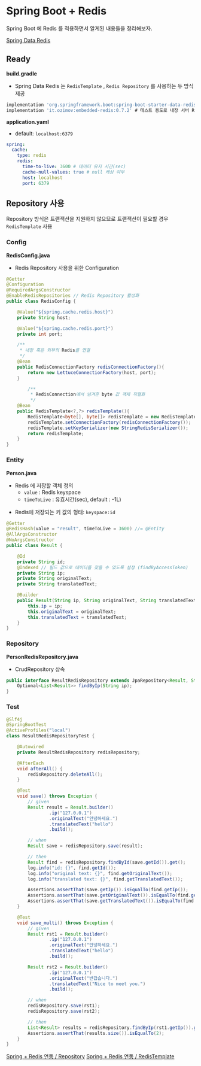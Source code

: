# Spring Boot + Redis

Spring Boot 에 Redis 를 적용하면서 알게된 내용들을 정리해보자.

[Spring Data Redis](https://docs.spring.io/spring-data/data-redis/docs/current/reference/html/#redis:setup)

## Ready
**build.gradle**
- Spring Data Redis 는 `RedisTemplate` , `Redis Repository` 를 사용하는 두 방식 제공
```gradle
implementation 'org.springframework.boot:spring-boot-starter-data-redis'
implementation 'it.ozimov:embedded-redis:0.7.2' # 테스트 용도로 내장 서버 Redis 환경 구성
```

**application.yaml**
- default: `localhost:6379`
```yml
spring:
  cache:
    type: redis
    redis:
      time-to-live: 3600 # 데이터 유지 시간(sec)
      cache-null-values: true # null 캐싱 여부
      host: localhost
      port: 6379
```


## Repository 사용
Repository 방식은 트랜잭션을 지원하지 않으므로 트랜잭션이 필요할 경우 `RedisTemplate` 사용

### Config

**RedisConfig.java**
- Redis Repository 사용을 위한 Configuration
```java
@Getter
@Configuration
@RequiredArgsConstructor
@EnableRedisRepositories // Redis Repository 활성화
public class RedisConfig {

    @Value("${spring.cache.redis.host}")
    private String host;

    @Value("${spring.cache.redis.port}")
    private int port;

    /**
     * 내장 혹은 외부의 Redis를 연결
     */
    @Bean
    public RedisConnectionFactory redisConnectionFactory(){
        return new LettuceConnectionFactory(host, port);
    }

		/**
		 * RedisConnection에서 넘겨준 byte 값 객체 직렬화
		 */
    @Bean
    public RedisTemplate<?,?> redisTemplate(){
        RedisTemplate<byte[], byte[]> redisTemplate = new RedisTemplate<>();
        redisTemplate.setConnectionFactory(redisConnectionFactory());
        redisTemplate.setKeySerializer(new StringRedisSerializer());
        return redisTemplate;
    }
}
```

### Entity
**Person.java**
- Redis 에 저장할 객체 정의
	- `value` : Redis keyspace
	* `timeToLive` : 유효시간(sec), default : -1L)
* Redis에 저장되는 키 값의 형태: `keyspace:id`

```java
@Getter
@RedisHash(value = "result", timeToLive = 3600) //= @Entity
@AllArgsConstructor
@NoArgsConstructor
public class Result {

    @Id
    private String id;
    @Indexed // 필드 값으로 데이터를 찾을 수 있도록 설정 (findByAccessToken)
    private String ip;
    private String originalText;
    private String translatedText;

    @Builder
    public Result(String ip, String originalText, String translatedText) {
        this.ip = ip;
        this.originalText = originalText;
        this.translatedText = translatedText;
    }
}

```

### Repository
**PersonRedisRepository.java**
- CrudRepository 상속
```java
public interface ResultRedisRepository extends JpaRepository<Result, String> {
    Optional<List<Result>> findByIp(String ip);
}
```

### Test
```java
@Slf4j
@SpringBootTest
@ActiveProfiles("local")
class ResultRedisRepositoryTest {

    @Autowired
    private ResultRedisRepository redisRepository;

    @AfterEach
    void afterAll() {
        redisRepository.deleteAll();
    }

    @Test
    void save() throws Exception {
        // given
        Result result = Result.builder()
                .ip("127.0.0.1")
                .originalText("안녕하세요.")
                .translatedText("hello")
                .build();

        // when
        Result save = redisRepository.save(result);

        // then
        Result find = redisRepository.findById(save.getId()).get();
        log.info("id: {}", find.getId());
        log.info("original text: {}", find.getOriginalText());
        log.info("translated text: {}", find.getTranslatedText());

        Assertions.assertThat(save.getIp()).isEqualTo(find.getIp());
        Assertions.assertThat(save.getOriginalText()).isEqualTo(find.getOriginalText());
        Assertions.assertThat(save.getTranslatedText()).isEqualTo(find.getTranslatedText());
    }

    @Test
    void save_multi() throws Exception {
        // given
        Result rst1 = Result.builder()
                .ip("127.0.0.1")
                .originalText("안녕하세요.")
                .translatedText("hello")
                .build();

        Result rst2 = Result.builder()
                .ip("127.0.0.1")
                .originalText("반갑습니다.")
                .translatedText("Nice to meet you.")
                .build();

        // when
        redisRepository.save(rst1);
        redisRepository.save(rst2);

        // then
        List<Result> results = redisRepository.findByIp(rst1.getIp()).get();
        Assertions.assertThat(results.size()).isEqualTo(2);
    }
}
```

[Spring + Redis 연동 / Repository](https://backtony.github.io/spring/redis/2021-08-29-spring-redis-1/)
[Spring + Redis 연동 / RedisTemplate](https://sabarada.tistory.com/105)
